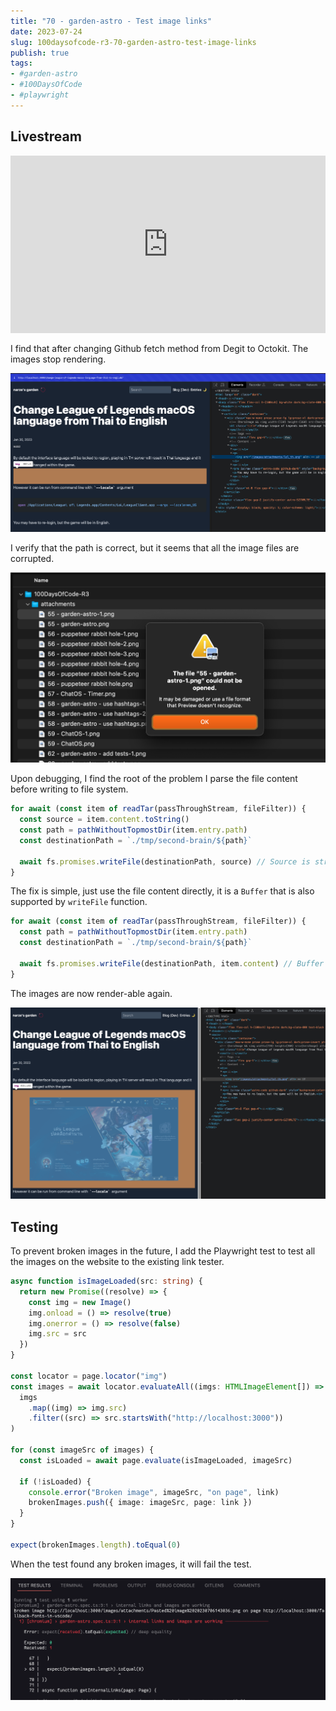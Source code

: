 ```yaml
---
title: "70 - garden-astro - Test image links"
date: 2023-07-24
slug: 100daysofcode-r3-70-garden-astro-test-image-links
publish: true
tags:
- #garden-astro
- #100DaysOfCode 
- #playwright
---
```


## Livestream

<iframe width="100%" style="aspect-ratio: 16 / 9;" src="https://www.youtube.com/embed/tXU7FJ2ui-4" title="YouTube video player" frameborder="0" allow="accelerometer; autoplay; clipboard-write; encrypted-media; gyroscope; picture-in-picture; web-share" allowfullscreen></iframe>

I find that after changing Github fetch method from Degit to Octokit. The images stop rendering.

![](1-Projects/100DaysOfCode-R3/attachments/70%20-%20garden-astro%20-%20Test%20image%20links.png)

I verify that the path is correct, but it seems that all the image files are corrupted.

![](1-Projects/100DaysOfCode-R3/attachments/70%20-%20garden-astro%20-%20Test%20image%20links-1.png)

Upon debugging, I find the root of the problem I parse the file content before writing to file system.

```typescript
for await (const item of readTar(passThroughStream, fileFilter)) {
  const source = item.content.toString()
  const path = pathWithoutTopmostDir(item.entry.path)
  const destinationPath = `./tmp/second-brain/${path}`

  await fs.promises.writeFile(destinationPath, source) // Source is string
}
```

The fix is simple, just use the file content directly, it is a `Buffer` that is also supported by `writeFile` function.

```typescript
for await (const item of readTar(passThroughStream, fileFilter)) {
  const path = pathWithoutTopmostDir(item.entry.path)
  const destinationPath = `./tmp/second-brain/${path}`

  await fs.promises.writeFile(destinationPath, item.content) // Buffer
}
```

The images are now render-able again.

![](1-Projects/100DaysOfCode-R3/attachments/70%20-%20garden-astro%20-%20Test%20image%20links-2.png)

## Testing

To prevent broken images in the future, I add the Playwright test to test all the images on the website to the existing link tester.

```typescript
async function isImageLoaded(src: string) {
  return new Promise((resolve) => {
    const img = new Image()
    img.onload = () => resolve(true)
    img.onerror = () => resolve(false)
    img.src = src
  })
}

const locator = page.locator("img")
const images = await locator.evaluateAll((imgs: HTMLImageElement[]) =>
  imgs
    .map((img) => img.src)
    .filter((src) => src.startsWith("http://localhost:3000"))
)

for (const imageSrc of images) {
  const isLoaded = await page.evaluate(isImageLoaded, imageSrc)
  
  if (!isLoaded) {
    console.error("Broken image", imageSrc, "on page", link)
    brokenImages.push({ image: imageSrc, page: link })
  }
}

expect(brokenImages.length).toEqual(0)
```

When the test found any broken images, it will fail the test.

![](1-Projects/100DaysOfCode-R3/attachments/70%20-%20garden-astro%20-%20Test%20image%20links-3.png)
